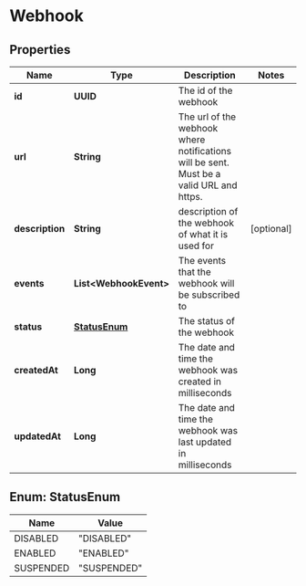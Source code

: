 

# Webhook


## Properties

| Name | Type | Description | Notes |
|------------ | ------------- | ------------- | -------------|
|**id** | **UUID** | The id of the webhook |  |
|**url** | **String** | The url of the webhook where notifications will be sent. Must be a valid URL and https. |  |
|**description** | **String** | description of the webhook of what it is used for |  [optional] |
|**events** | **List&lt;WebhookEvent&gt;** | The events that the webhook will be subscribed to |  |
|**status** | [**StatusEnum**](#StatusEnum) | The status of the webhook |  |
|**createdAt** | **Long** | The date and time the webhook was created in milliseconds |  |
|**updatedAt** | **Long** | The date and time the webhook was last updated in milliseconds |  |



## Enum: StatusEnum

| Name | Value |
|---- | -----|
| DISABLED | &quot;DISABLED&quot; |
| ENABLED | &quot;ENABLED&quot; |
| SUSPENDED | &quot;SUSPENDED&quot; |



